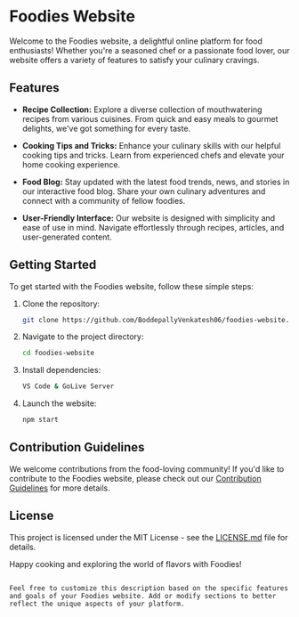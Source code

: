 # Foodies Website

Welcome to the Foodies website, a delightful online platform for food enthusiasts! Whether you're a seasoned chef or a passionate food lover, our website offers a variety of features to satisfy your culinary cravings.

## Features

- **Recipe Collection:** Explore a diverse collection of mouthwatering recipes from various cuisines. From quick and easy meals to gourmet delights, we've got something for every taste.

- **Cooking Tips and Tricks:** Enhance your culinary skills with our helpful cooking tips and tricks. Learn from experienced chefs and elevate your home cooking experience.

- **Food Blog:** Stay updated with the latest food trends, news, and stories in our interactive food blog. Share your own culinary adventures and connect with a community of fellow foodies.

- **User-Friendly Interface:** Our website is designed with simplicity and ease of use in mind. Navigate effortlessly through recipes, articles, and user-generated content.

## Getting Started

To get started with the Foodies website, follow these simple steps:

1. Clone the repository:

   ```bash
   git clone https://github.com/BoddepallyVenkatesh06/foodies-website.git
   ```

2. Navigate to the project directory:

   ```bash
   cd foodies-website
   ```

3. Install dependencies:

   ```bash
   VS Code & GoLive Server
   ```

4. Launch the website:

   ```bash
   npm start
   ```

## Contribution Guidelines

We welcome contributions from the food-loving community! If you'd like to contribute to the Foodies website, please check out our [Contribution Guidelines](CONTRIBUTING.md) for more details.

## License

This project is licensed under the MIT License - see the [LICENSE.md](LICENSE.md) file for details.

Happy cooking and exploring the world of flavors with Foodies!
```

Feel free to customize this description based on the specific features and goals of your Foodies website. Add or modify sections to better reflect the unique aspects of your platform.
